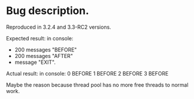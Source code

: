 # Bug description.
Reproduced in 3.2.4 and 3.3-RC2 versions.

Expected result:
in console:
- 200 messages "BEFORE"
- 200 messages "AFTER"
- message "EXIT".

Actual result:
in console:
0
BEFORE
1
BEFORE
2
BEFORE
3
BEFORE


Maybe the reason because thread pool has no more free threads to normal work. 
